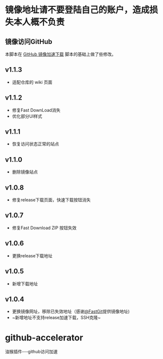# 镜像地址请不要登陆自己的账户，造成损失本人概不负责

##  镜像访问GitHub

本脚本在 [GitHub 镜像加速下载](https://greasyfork.org/zh-CN/scripts/397419-github-%E9%95%9C%E5%83%8F%E5%8A%A0%E9%80%9F%E4%B8%8B%E8%BD%BD) 脚本的基础上做了些修改。

## v1.1.3

- 适配仓库的 wiki 页面

## v1.1.2

- 修复Fast DownLoad消失
- 优化部分UI样式

## v1.1.1

- 恢复访问状态正常的站点

## v1.1.0

- 删除镜像站点

## v1.0.8

- 修复release下载页面，快速下载按钮消失

## v1.0.7

- 修复Fast Download ZIP 按钮失效

## v1.0.6

- 更换release下载地址

## v1.0.5

- 新增下载地址

## v1.0.4

- 更换镜像网址，移除已失效地址（感谢[@FastGit](https://github.com/fastgitorg)提供镜像地址)
- ~新增地址不支持release加速下载，SSH克隆~

# github-accelerator

油猴插件---github访问加速
